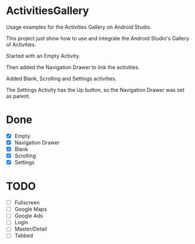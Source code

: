 # ActivitiesGallery
Usage examples for the Activities Gallery on Android Studio.

This project just show how to use and integrate the Android Studio's Gallery of Activities.

Started with an Empty Activity.

Then added the Navigation Drawer to link the activities.

Added Blank, Scrolling and Settings activities. 

The Settings Activity has the Up button, so the Navigation Drawer was set as parent.

Done
====

- [x] Empty
- [x] Navigation Drawer
- [x] Blank
- [x] Scrolling
- [x] Settings

TODO
====

- [ ] Fullscreen
- [ ] Google Maps
- [ ] Google Ads
- [ ] Login
- [ ] Master/Detail
- [ ] Tabbed
